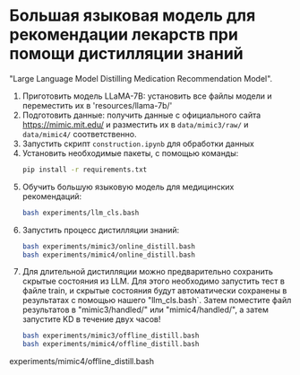 # Большая языковая модель для рекомендации лекарств при помощи дистилляции знаний

"Large Language Model Distilling Medication Recommendation Model".

1. Приготовить модель LLaMA-7B: установить все файлы модели и переместить их в 'resources/llama-7b/'
2. Подготовить данные: получить данные с официального сайта https://mimic.mit.edu/ и разместить их в `data/mimic3/raw/` и `data/mimic4/` соответственно.
3. Запустить скрипт `construction.ipynb` для обработки данных
4. Установить необходимые пакеты, с помощью команды:
   ```bash
   pip install -r requirements.txt
   ```
5. Обучить большую языковую модель для медицинских рекомендаций:
   ```bash
   bash experiments/llm_cls.bash
   ```
6. Запустить процесс дистилляции знаний:
   ```bash
   bash experiments/mimic3/online_distill.bash
   bash experiments/mimic4/online_distill.bash
   ```
7. Для длительной дистилляции можно предварительно сохранить скрытые состояния из LLM. 
Для этого необходимо запустить тест в файле train, и скрытые состояния будут автоматически сохранены в результатах с помощью нашего "llm_cls.bash`. 
Затем поместите файл результатов в "mimic3/handled/" или "mimic4/handled/", а затем запустите KD в течение двух часов!
   ```bash
   bash experiments/mimic3/offline_distill.bash
   bash experiments/mimic4/offline_distill.bash
   ```
experiments/mimic4/offline_distill.bash
   ```
